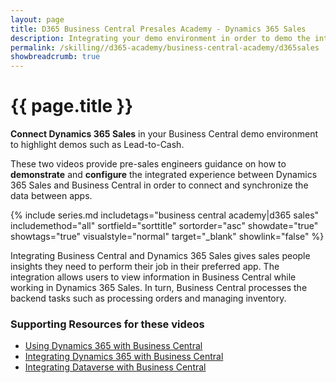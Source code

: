 ```yaml
---
layout: page
title: D365 Business Central Presales Academy - Dynamics 365 Sales
description: Integrating your demo environment in order to demo the integrated experience between Dynamics 365 Sales and Business Central. 
permalink: /skilling//d365-academy/business-central-academy/d365sales
showbreadcrumb: true
---
```


# {{ page.title }}

**Connect Dynamics 365 Sales** in your Business Central demo environment to highlight demos such as Lead-to-Cash.

These two videos provide pre-sales engineers guidance on how to **demonstrate** and **configure** the integrated experience between Dynamics 365 Sales and Business Central in order to connect and synchronize the data between apps.

{% include series.md 
    includetags="business central academy|d365 sales" includemethod="all" 
    sortfield="sorttitle" sortorder="asc" showdate="true" showtags="true" 
    visualstyle="normal" target="_blank" showlink="false"
%}

Integrating Business Central and Dynamics 365 Sales gives sales people insights they need to perform their job in their preferred app. The integration allows users to view information in Business Central while working in Dynamics 365 Sales. In turn, Business Central processes the backend tasks such as processing orders and managing inventory. 

### Supporting Resources for these videos

* <a href="https://docs.microsoft.com/en-us/dynamics365/business-central/marketing-integrate-dynamicscrm?tabs=current-experience" target="_blank">Using Dynamics 365 with Business Central  
* <a href="https://docs.microsoft.com/en-us/dynamics365/business-central/admin-prepare-dynamics-365-for-sales-for-integration" target="_blank"> Integrating Dynamics 365 with Business Central
* <a href="https://docs.microsoft.com/en-us/dynamics365/business-central/admin-common-data-service" target="_blank">Integrating Dataverse with Business Central